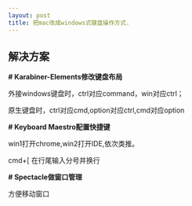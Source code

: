 ```yaml
---
layout: post
title: 把mac改成windows式键盘操作方式.
---
```



## 解决方案



**# Karabiner-Elements修改键盘布局**

外接windows键盘时，ctrl对应command，win对应ctrl；

原生键盘时，ctrl对应cmd,option对应ctrl,cmd对应option
						
**# Keyboard Maestro配置快捷键**

win1打开chrome,win2打开IDE,依次类推。

cmd+\[ 在行尾输入分号并换行
						
**# Spectacle做窗口管理**

方便移动窗口
		
